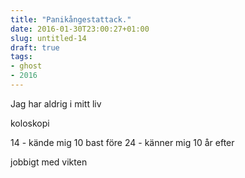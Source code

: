 ```yaml
---
title: "Panikångestattack."
date: 2016-01-30T23:00:27+01:00
slug: untitled-14
draft: true
tags:
- ghost
- 2016
---
```


Jag har aldrig i mitt liv






koloskopi

14 - kände mig 10 bast före
24 - känner mig 10 år efter


jobbigt med vikten

